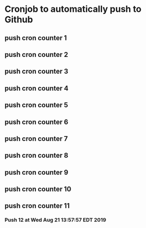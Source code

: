 # Cronjob to automatically push to Github
## push cron counter 1
## push cron counter 2
## push cron counter 3
## push cron counter 4
## push cron counter 5
## push cron counter 6
## push cron counter 7
## push cron counter 8
## push cron counter 9
## push cron counter 10
## push cron counter 11
### Push 12 at Wed Aug 21 13:57:57 EDT 2019
